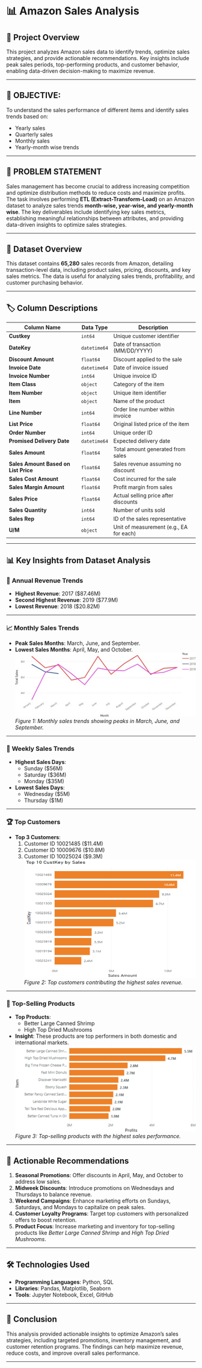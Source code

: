 # 📊 Amazon Sales Analysis

## 🚀 Project Overview  
This project analyzes Amazon sales data to identify trends, optimize sales strategies, and provide actionable recommendations. Key insights include peak sales periods, top-performing products, and customer behavior, enabling data-driven decision-making to maximize revenue.

---

## 📌 OBJECTIVE:
To understand the sales performance of different items and identify sales trends based on:
- Yearly sales  
- Quarterly sales  
- Monthly sales  
- Yearly-month wise trends  

---

## 📝 PROBLEM STATEMENT  
Sales management has become crucial to address increasing competition and optimize distribution methods to reduce costs and maximize profits. The task involves performing **ETL (Extract-Transform-Load)** on an Amazon dataset to analyze sales trends **month-wise, year-wise, and yearly-month wise**. The key deliverables include identifying key sales metrics, establishing meaningful relationships between attributes, and providing data-driven insights to optimize sales strategies.

---

## 📂 Dataset Overview  
This dataset contains **65,280** sales records from Amazon, detailing transaction-level data, including product sales, pricing, discounts, and key sales metrics. The data is useful for analyzing sales trends, profitability, and customer purchasing behavior.

---

## 🏷️ Column Descriptions  

| Column Name                         | Data Type        | Description |
|--------------------------------------|-----------------|-------------|
| **Custkey**                          | `int64`         | Unique customer identifier |
| **DateKey**                          | `datetime64`    | Date of transaction (MM/DD/YYYY) |
| **Discount Amount**                  | `float64`       | Discount applied to the sale |
| **Invoice Date**                     | `datetime64`    | Date of invoice issued |
| **Invoice Number**                   | `int64`         | Unique invoice ID |
| **Item Class**                       | `object`        | Category of the item |
| **Item Number**                      | `object`        | Unique item identifier |
| **Item**                             | `object`        | Name of the product |
| **Line Number**                      | `int64`         | Order line number within invoice |
| **List Price**                       | `float64`       | Original listed price of the item |
| **Order Number**                     | `int64`         | Unique order ID |
| **Promised Delivery Date**           | `datetime64`    | Expected delivery date |
| **Sales Amount**                     | `float64`       | Total amount generated from sales |
| **Sales Amount Based on List Price** | `float64`       | Sales revenue assuming no discount |
| **Sales Cost Amount**                | `float64`       | Cost incurred for the sale |
| **Sales Margin Amount**              | `float64`       | Profit margin from sales |
| **Sales Price**                      | `float64`       | Actual selling price after discounts |
| **Sales Quantity**                   | `int64`         | Number of units sold |
| **Sales Rep**                        | `int64`         | ID of the sales representative |
| **U/M**                              | `object`        | Unit of measurement (e.g., EA for each) |

---

## 📊 Key Insights from Dataset Analysis

### 📅 **Annual Revenue Trends**
- **Highest Revenue**: 2017 ($87.46M)  
- **Second Highest Revenue**: 2019 ($77.9M)  
- **Lowest Revenue**: 2018 ($20.82M)  

---

### 📈 **Monthly Sales Trends**
- **Peak Sales Months**: March, June, and September.  
- **Lowest Sales Months**: April, May, and October.  
![Monthly Sales Analysis](https://github.com/Vikram7856/Amazon-Sales-Analysis/blob/main/Monthly%20Sales.jpg)  
*Figure 1: Monthly sales trends showing peaks in March, June, and September.*

---

### 📆 **Weekly Sales Trends**
- **Highest Sales Days**:  
  - Sunday ($56M)  
  - Saturday ($36M)  
  - Monday ($35M)  
- **Lowest Sales Days**:  
  - Wednesday ($5M)  
  - Thursday ($1M)  

---

### 🏆 **Top Customers**
- **Top 3 Customers**:  
  1. Customer ID 10021485 ($11.4M)  
  2. Customer ID 10009676 ($10.8M)  
  3. Customer ID 10025024 ($9.3M)  
![Top Customers](https://github.com/Vikram7856/Amazon-Sales-Analysis/blob/main/Top%20Customers.png)  
*Figure 2: Top customers contributing the highest sales revenue.*

---

### 🛒 **Top-Selling Products**
- **Top Products**:  
  - Better Large Canned Shrimp  
  - High Top Dried Mushrooms  
- **Insight**: These products are top performers in both domestic and international markets.  
![Top Products](https://raw.githubusercontent.com/Vikram7856/Amazon-Sales-Analysis/main/Top%20Products.png)  
*Figure 3: Top-selling products with the highest sales performance.*

---

## 🚀 Actionable Recommendations
1. **Seasonal Promotions**: Offer discounts in April, May, and October to address low sales.  
2. **Midweek Discounts**: Introduce promotions on Wednesdays and Thursdays to balance revenue.  
3. **Weekend Campaigns**: Enhance marketing efforts on Sundays, Saturdays, and Mondays to capitalize on peak sales.  
4. **Customer Loyalty Programs**: Target top customers with personalized offers to boost retention.  
5. **Product Focus**: Increase marketing and inventory for top-selling products like *Better Large Canned Shrimp* and *High Top Dried Mushrooms*.

---

## 🛠️ Technologies Used  
- **Programming Languages**: Python, SQL  
- **Libraries**: Pandas, Matplotlib, Seaborn  
- **Tools**: Jupyter Notebook, Excel, GitHub  

---

## 🎯 Conclusion  
This analysis provided actionable insights to optimize Amazon’s sales strategies, including targeted promotions, inventory management, and customer retention programs. The findings can help maximize revenue, reduce costs, and improve overall sales performance.

---


